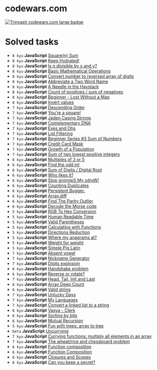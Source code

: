 # codewars.com

[![Trinyash codewars.com large badge](https://www.codewars.com/users/Trinyash/badges/large)](https://www.codewars.com/r/ZMG0sg)

# Solved tasks

* ``8 kyu`` **JavaScript** [Square(n) Sum](https://www.codewars.com/kata/515e271a311df0350d00000f)
* ``8 kyu`` **JavaScript** [Keep Hydrated!](https://www.codewars.com/kata/582cb0224e56e068d800003c)
* ``8 kyu`` **JavaScript** [Is n divisible by x and y?](https://www.codewars.com/kata/5545f109004975ea66000086)
* ``8 kyu`` **JavaScript** [Basic Mathematical Operations](https://www.codewars.com/kata/57356c55867b9b7a60000bd7)
* ``8 kyu`` **JavaScript** [Convert number to reversed array of digits](https://www.codewars.com/kata/5583090cbe83f4fd8c000051)
* ``8 kyu`` **JavaScript** [Abbreviate a Two Word Name](https://www.codewars.com/kata/57eadb7ecd143f4c9c0000a3)
* ``8 kyu`` **JavaScript** [A Needle in the Haystack](https://www.codewars.com/kata/56676e8fabd2d1ff3000000c)
* ``8 kyu`` **JavaScript** [Count of positives / sum of negatives](https://www.codewars.com/kata/576bb71bbbcf0951d5000044)
* ``8 kyu`` **JavaScript** [Beginner - Lost Without a Map](https://www.codewars.com/kata/57f781872e3d8ca2a000007e)
* ``8 kyu`` **JavaScript** [Invert values](https://www.codewars.com/kata/5899dc03bc95b1bf1b0000ad)
* ``7 kyu`` **JavaScript** [Descending Order](https://www.codewars.com/kata/5467e4d82edf8bbf40000155)
* ``7 kyu`` **JavaScript** [You're a square!](https://www.codewars.com/kata/54c27a33fb7da0db0100040e)
* ``7 kyu`` **JavaScript** [Jaden Casing Strings](https://www.codewars.com/kata/5390bac347d09b7da40006f6)
* ``7 kyu`` **JavaScript** [Complementary DNA](https://www.codewars.com/kata/554e4a2f232cdd87d9000038)
* ``7 kyu`` **JavaScript** [Exes and Ohs](https://www.codewars.com/kata/55908aad6620c066bc00002a)
* ``7 kyu`` **JavaScript** [List Filtering](https://www.codewars.com/kata/53dbd5315a3c69eed20002dd)
* ``7 kyu`` **JavaScript** [Beginner Series #3 Sum of Numbers](https://www.codewars.com/kata/55f2b110f61eb01779000053)
* ``7 kyu`` **JavaScript** [Credit Card Mask](https://www.codewars.com/kata/5412509bd436bd33920011bc)
* ``7 kyu`` **JavaScript** [Growth of a Population](https://www.codewars.com/kata/563b662a59afc2b5120000c6)
* ``7 kyu`` **JavaScript** [Sum of two lowest positive integers](https://www.codewars.com/kata/558fc85d8fd1938afb000014)
* ``6 kyu`` **JavaScript** [Multiples of 3 or 5](https://www.codewars.com/kata/514b92a657cdc65150000006)
* ``6 kyu`` **JavaScript** [Find the odd int](https://www.codewars.com/kata/54da5a58ea159efa38000836)
* ``6 kyu`` **JavaScript** [Sum of Digits / Digital Root](https://www.codewars.com/kata/541c8630095125aba6000c00)
* ``6 kyu`` **JavaScript** [Who likes it?](https://www.codewars.com/kata/5266876b8f4bf2da9b000362)
* ``6 kyu`` **JavaScript** [Stop gninnipS My sdroW!](https://www.codewars.com/kata/5264d2b162488dc400000001)
* ``6 kyu`` **JavaScript** [Counting Duplicates](https://www.codewars.com/kata/54bf1c2cd5b56cc47f0007a1)
* ``6 kyu`` **JavaScript** [Persistent Bugger.](https://www.codewars.com/kata/55bf01e5a717a0d57e0000ec)
* ``6 kyu`` **JavaScript** [Array.diff](https://www.codewars.com/kata/523f5d21c841566fde000009)
* ``6 kyu`` **JavaScript** [Find The Parity Outlier](https://www.codewars.com/kata/5526fc09a1bbd946250002dc)
* ``6 kyu`` **JavaScript** [Decode the Morse code ](https://www.codewars.com/kata/54b724efac3d5402db00065e)
* ``5 kyu`` **JavaScript** [RGB To Hex Conversion](https://www.codewars.com/kata/513e08acc600c94f01000001)
* ``5 kyu`` **JavaScript** [Human Readable Time](https://www.codewars.com/kata/52685f7382004e774f0001f7)
* ``5 kyu`` **JavaScript** [Valid Parentheses](https://www.codewars.com/kata/52774a314c2333f0a7000688)
* ``5 kyu`` **JavaScript** [Calculating with Functions](https://www.codewars.com/kata/525f3eda17c7cd9f9e000b39)
* ``5 kyu`` **JavaScript** [Directions Reduction](https://www.codewars.com/kata/550f22f4d758534c1100025a)
* ``5 kyu`` **JavaScript** [Where my anagrams at?](https://www.codewars.com/kata/523a86aa4230ebb5420001e1)
* ``5 kyu`` **JavaScript** [Weight for weight](https://www.codewars.com/kata/55c6126177c9441a570000cc)
* ``5 kyu`` **JavaScript** [Simple Pig Latin](https://www.codewars.com/kata/520b9d2ad5c005041100000f)
* ``7 kyu`` **JavaScript** [Absent vowel](https://www.codewars.com/kata/56414fdc6488ee99db00002c)
* ``7 kyu`` **JavaScript** [Nickname Generator](https://www.codewars.com/kata/593b1909e68ff627c9000186)
* ``7 kyu`` **JavaScript** [Digits explosion](https://www.codewars.com/kata/585b1fafe08bae9988000314)
* ``6 kyu`` **JavaScript** [Handshake problem](https://www.codewars.com/kata/5574835e3e404a0bed00001b)
* ``6 kyu`` **JavaScript** [Reverse or rotate?](https://www.codewars.com/kata/56b5afb4ed1f6d5fb0000991)
* ``7 kyu`` **JavaScript** [Head, Tail, Init and Last](https://www.codewars.com/kata/54592a5052756d5c5d0009c3)
* ``6 kyu`` **JavaScript** [Array Deep Count](https://www.codewars.com/kata/596f72bbe7cd7296d1000029)
* ``6 kyu`` **JavaScript** [Valid string](https://www.codewars.com/kata/52f3bb2095d6bfeac2002196)
* ``7 kyu`` **JavaScript** [Unlucky Days](https://www.codewars.com/kata/56eb0be52caf798c630013c0)
* ``7 kyu`` **JavaScript** [My Languages](https://www.codewars.com/kata/5b16490986b6d336c900007d)
* ``7 kyu`` **JavaScript** [Convert a linked list to a string](https://www.codewars.com/kata/582c297e56373f0426000098)
* ``6 kyu`` **JavaScript** [Vasya - Clerk](https://www.codewars.com/kata/555615a77ebc7c2c8a0000b8)
* ``6 kyu`` **JavaScript** [Sorting by bits](https://www.codewars.com/kata/59fa8e2646d8433ee200003f)
* ``6 kyu`` **JavaScript** [Mutual Recursion](https://www.codewars.com/kata/53a1eac7e0afd3ad3300008b)
* ``5 kyu`` **JavaScript** [Fun with trees: array to tree](https://www.codewars.com/kata/57e5a6a67fbcc9ba900021cd)
* ``beta`` **JavaScript** [Uncurrying](https://www.codewars.com/kata/56032c3deea6ebca2900003c)
* ``7 kyu`` **JavaScript** [Currying functions: multiply all elements in an array](https://www.codewars.com/kata/586909e4c66d18dd1800009b)
* ``7 kyu`` **JavaScript** [The wheat/rice and chessboard problem](https://www.codewars.com/kata/5b0d67c1cb35dfa10b0022c7)
* ``6 kyu`` **JavaScript** [Function composition](https://www.codewars.com/kata/5655c60db4c2ce0c2e000026)
* ``6 kyu`` **JavaScript** [Function Composition](https://www.codewars.com/kata/5421c6a2dda52688f6000af8)
* ``6 kyu`` **JavaScript** [Closures and Scopes](https://www.codewars.com/kata/526ec46d6f5e255e150002d1)
* ``6 kyu`` **JavaScript** [Can you keep a secret?](https://www.codewars.com/kata/5351b35ebaeb67f9110012d2)

